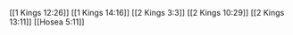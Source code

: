 [[1 Kings 12:26]]
[[1 Kings 14:16]]
[[2 Kings 3:3]]
[[2 Kings 10:29]]
[[2 Kings 13:11]]
[[Hosea 5:11]]
